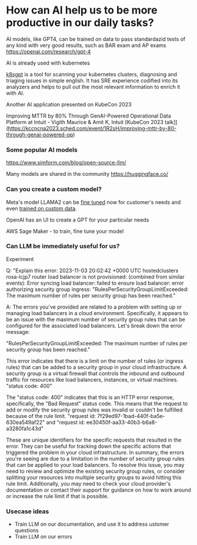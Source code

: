 
# How can AI help us to be more productive in our daily tasks?

AI models, like GPT4, can be trained on data to pass standardazid tests of any kind with very good results, such as BAR exam and AP exams https://openai.com/research/gpt-4

AI is already used with kubernetes 

[k8sgpt](https://k8sgpt.ai/) is a tool for scanning your kubernetes clusters, diagnosing and triaging issues in simple english. It has SRE experience codified into its analyzers and helps to pull out the most relevant information to enrich it with AI.

Another AI application presented on KubeCon 2023

Improving MTTR by 80% Through GenAI-Powered Operational Data Platform at Intuit - Vigith Maurice & Amit K, Intuit [KubeCon 2023 talk]](https://kccncna2023.sched.com/event/1R2sH/improving-mttr-by-80-through-genai-powered-op)

### Some popular AI models

https://www.simform.com/blog/open-source-llm/

Many models are shared in the community https://huggingface.co/

### Can you create a custom model?

Meta's model LLAMA2 can be [fine tuned](https://github.com/facebookresearch/llama-recipes/blob/main/README.md) now for customer's needs
and even [trained on custom data](https://github.com/facebookresearch/llama-recipes/blob/main/docs/Dataset.md#training-on-custom-data
).


OpenAI has an UI to create a GPT for your particular needs 


AWS Sage Maker - to train, fine tune your model

### Can LLM be immediately useful for us?

Experiment 

Q: "Explain this error: 2023-11-03 20:02:42 +0000 UTC hostedclusters rosa-lcjp7 router load balancer is not provisioned: (combined from similar events): Error syncing load balancer: failed to ensure load balancer: error authorizing security group ingress: "RulesPerSecurityGroupLimitExceeded: The maximum number of rules per security group has been reached."

A: The errors you've provided are related to a problem with setting up or managing load balancers in a cloud environment. Specifically, it appears to be an issue with the maximum number of security group rules that can be configured for the associated load balancers. Let's break down the error message:

"RulesPerSecurityGroupLimitExceeded: The maximum number of rules per security group has been reached."

This error indicates that there is a limit on the number of rules (or ingress rules) that can be added to a security group in your cloud infrastructure. A security group is a virtual firewall that controls the inbound and outbound traffic for resources like load balancers, instances, or virtual machines.
"status code: 400"

The "status code: 400" indicates that this is an HTTP error response, specifically, the "Bad Request" status code. This means that the request to add or modify the security group rules was invalid or couldn't be fulfilled because of the rule limit.
"request id: 7f29ed97-1bad-440f-ba5e-630ea549af22" and "request id: ee30450f-aa33-40b3-b6a8-a3280fa1c43d"

These are unique identifiers for the specific requests that resulted in the error. They can be useful for tracking down the specific actions that triggered the problem in your cloud infrastructure.
In summary, the errors you're seeing are due to a limitation in the number of security group rules that can be applied to your load balancers. To resolve this issue, you may need to review and optimize the existing security group rules, or consider splitting your resources into multiple security groups to avoid hitting this rule limit. Additionally, you may need to check your cloud provider's documentation or contact their support for guidance on how to work around or increase the rule limit if that is possible.


### Usecase ideas

- Train LLM on our documentation, and use it to address ustomer questions
- Train LLM on our errors 